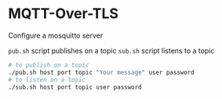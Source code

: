 # MQTT-Over-TLS

Configure a mosquitto server

`pub.sh` script publishes on a topic
`sub.sh` script listens to a topic

```bash
# to publish on a topic
./pub.sh host port topic "Your message" user password
# to listen on a topic
./sub.sh host port topic user password
```
